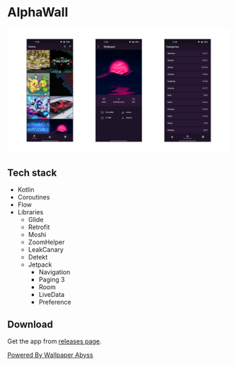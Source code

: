 # AlphaWall

![image](screenshots.png)

## Tech stack

-   Kotlin
-   Coroutines
-   Flow
-   Libraries
    - Glide
    - Retrofit
    - Moshi
    - ZoomHelper
    - LeakCanary
    - Detekt
    - Jetpack
        - Navigation
        - Paging 3
        - Room
        - LiveData
        - Preference

## Download

Get the app from [releases page](https://github.com/Jankku/alphawall/releases).

[Powered By Wallpaper Abyss](https://wall.alphacoders.com)
